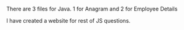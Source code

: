 There are 3 files for Java. 1 for Anagram and 2 for Employee Details

I have created a website for rest of JS questions. 

